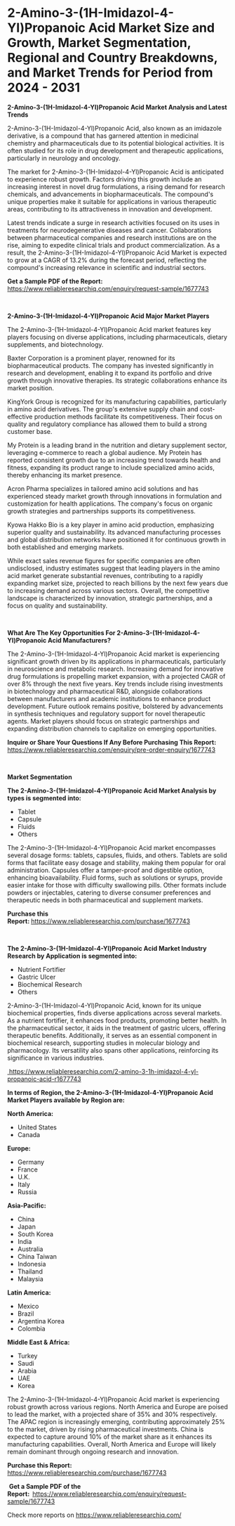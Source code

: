 <p><h1>2-Amino-3-(1H-Imidazol-4-Yl)Propanoic Acid Market Size and Growth, Market Segmentation, Regional and Country Breakdowns, and Market Trends for Period from 2024 -  2031</h1></p><p><strong>2-Amino-3-(1H-Imidazol-4-Yl)Propanoic Acid Market Analysis and Latest Trends</strong></p>
<p><p>2-Amino-3-(1H-Imidazol-4-Yl)Propanoic Acid, also known as an imidazole derivative, is a compound that has garnered attention in medicinal chemistry and pharmaceuticals due to its potential biological activities. It is often studied for its role in drug development and therapeutic applications, particularly in neurology and oncology.</p><p>The market for 2-Amino-3-(1H-Imidazol-4-Yl)Propanoic Acid is anticipated to experience robust growth. Factors driving this growth include an increasing interest in novel drug formulations, a rising demand for research chemicals, and advancements in biopharmaceuticals. The compound's unique properties make it suitable for applications in various therapeutic areas, contributing to its attractiveness in innovation and development.</p><p>Latest trends indicate a surge in research activities focused on its uses in treatments for neurodegenerative diseases and cancer. Collaborations between pharmaceutical companies and research institutions are on the rise, aiming to expedite clinical trials and product commercialization. As a result, the 2-Amino-3-(1H-Imidazol-4-Yl)Propanoic Acid Market is expected to grow at a CAGR of 13.2% during the forecast period, reflecting the compound's increasing relevance in scientific and industrial sectors.</p></p>
<p><strong>Get a Sample PDF of the Report:&nbsp;</strong> <a href="https://www.reliableresearchiq.com/enquiry/request-sample/1677743?utm_campaign=1876&utm_medium=2&utm_source=Github&utm_content=ia&utm_term=28122024&utm_id=2-amino-3-1h-imidazol-4-ylpropanoic-acid">https://www.reliableresearchiq.com/enquiry/request-sample/1677743</a></p>
<p>&nbsp;</p>
<p><strong>2-Amino-3-(1H-Imidazol-4-Yl)Propanoic Acid Major Market Players</strong></p>
<p><p>The 2-Amino-3-(1H-Imidazol-4-Yl)Propanoic Acid market features key players focusing on diverse applications, including pharmaceuticals, dietary supplements, and biotechnology. </p><p>Baxter Corporation is a prominent player, renowned for its biopharmaceutical products. The company has invested significantly in research and development, enabling it to expand its portfolio and drive growth through innovative therapies. Its strategic collaborations enhance its market position.</p><p>KingYork Group is recognized for its manufacturing capabilities, particularly in amino acid derivatives. The group's extensive supply chain and cost-effective production methods facilitate its competitiveness. Their focus on quality and regulatory compliance has allowed them to build a strong customer base.</p><p>My Protein is a leading brand in the nutrition and dietary supplement sector, leveraging e-commerce to reach a global audience. My Protein has reported consistent growth due to an increasing trend towards health and fitness, expanding its product range to include specialized amino acids, thereby enhancing its market presence.</p><p>Acron Pharma specializes in tailored amino acid solutions and has experienced steady market growth through innovations in formulation and customization for health applications. The company's focus on organic growth strategies and partnerships supports its competitiveness.</p><p>Kyowa Hakko Bio is a key player in amino acid production, emphasizing superior quality and sustainability. Its advanced manufacturing processes and global distribution networks have positioned it for continuous growth in both established and emerging markets.</p><p>While exact sales revenue figures for specific companies are often undisclosed, industry estimates suggest that leading players in the amino acid market generate substantial revenues, contributing to a rapidly expanding market size, projected to reach billions by the next few years due to increasing demand across various sectors. Overall, the competitive landscape is characterized by innovation, strategic partnerships, and a focus on quality and sustainability.</p></p>
<p>&nbsp;</p>
<p><strong>What Are The Key Opportunities For 2-Amino-3-(1H-Imidazol-4-Yl)Propanoic Acid Manufacturers?</strong></p>
<p><p>The 2-Amino-3-(1H-Imidazol-4-Yl)Propanoic Acid market is experiencing significant growth driven by its applications in pharmaceuticals, particularly in neuroscience and metabolic research. Increasing demand for innovative drug formulations is propelling market expansion, with a projected CAGR of over 8% through the next five years. Key trends include rising investments in biotechnology and pharmaceutical R&D, alongside collaborations between manufacturers and academic institutions to enhance product development. Future outlook remains positive, bolstered by advancements in synthesis techniques and regulatory support for novel therapeutic agents. Market players should focus on strategic partnerships and expanding distribution channels to capitalize on emerging opportunities.</p></p>
<p><strong>Inquire or Share Your Questions If Any Before Purchasing This Report:</strong> <a href="https://www.reliableresearchiq.com/enquiry/pre-order-enquiry/1677743?utm_campaign=1876&utm_medium=2&utm_source=Github&utm_content=ia&utm_term=28122024&utm_id=2-amino-3-1h-imidazol-4-ylpropanoic-acid">https://www.reliableresearchiq.com/enquiry/pre-order-enquiry/1677743</a></p>
<p>&nbsp;</p>
<p><strong>Market Segmentation</strong></p>
<p><strong>The 2-Amino-3-(1H-Imidazol-4-Yl)Propanoic Acid Market Analysis by types is segmented into:</strong></p>
<p><ul><li>Tablet</li><li>Capsule</li><li>Fluids</li><li>Others</li></ul></p>
<p><p>The 2-Amino-3-(1H-Imidazol-4-Yl)Propanoic Acid market encompasses several dosage forms: tablets, capsules, fluids, and others. Tablets are solid forms that facilitate easy dosage and stability, making them popular for oral administration. Capsules offer a tamper-proof and digestible option, enhancing bioavailability. Fluid forms, such as solutions or syrups, provide easier intake for those with difficulty swallowing pills. Other formats include powders or injectables, catering to diverse consumer preferences and therapeutic needs in both pharmaceutical and supplement markets.</p></p>
<p><strong>Purchase this Report:&nbsp;</strong><a href="https://www.reliableresearchiq.com/purchase/1677743?utm_campaign=1876&utm_medium=2&utm_source=Github&utm_content=ia&utm_term=28122024&utm_id=2-amino-3-1h-imidazol-4-ylpropanoic-acid">https://www.reliableresearchiq.com/purchase/1677743</a></p>
<p>&nbsp;</p>
<p><strong>The 2-Amino-3-(1H-Imidazol-4-Yl)Propanoic Acid Market Industry Research by Application is segmented into:</strong></p>
<p><ul><li>Nutrient Fortifier</li><li>Gastric Ulcer</li><li>Biochemical Research</li><li>Others</li></ul></p>
<p><p>2-Amino-3-(1H-Imidazol-4-Yl)Propanoic Acid, known for its unique biochemical properties, finds diverse applications across several markets. As a nutrient fortifier, it enhances food products, promoting better health. In the pharmaceutical sector, it aids in the treatment of gastric ulcers, offering therapeutic benefits. Additionally, it serves as an essential component in biochemical research, supporting studies in molecular biology and pharmacology. Its versatility also spans other applications, reinforcing its significance in various industries.</p></p>
<p><a href="https://www.reliableresearchiq.com/2-amino-3-1h-imidazol-4-yl-propanoic-acid-r1677743?utm_campaign=1876&utm_medium=2&utm_source=Github&utm_content=ia&utm_term=28122024&utm_id=2-amino-3-1h-imidazol-4-ylpropanoic-acid">&nbsp;https://www.reliableresearchiq.com/2-amino-3-1h-imidazol-4-yl-propanoic-acid-r1677743</a></p>
<p><strong>In terms of Region, the 2-Amino-3-(1H-Imidazol-4-Yl)Propanoic Acid Market Players available by Region are:</strong></p>
<p>
    <p> <strong> North America: </strong>
        <ul>
            <li>United States</li>
            <li>Canada</li>
        </ul>
        </p> 
    <p> <strong> Europe: </strong>
        <ul>
            <li>Germany</li>
            <li>France</li>
            <li>U.K.</li>
            <li>Italy</li>
            <li>Russia</li>
        </ul>
        </p> 
    <p> <strong> Asia-Pacific: </strong>
        <ul>
            <li>China</li>
            <li>Japan</li>
            <li>South Korea</li>
            <li>India</li>
            <li>Australia</li>
            <li>China Taiwan</li>
            <li>Indonesia</li>
            <li>Thailand</li>
            <li>Malaysia</li>
        </ul>
        </p> 
    <p> <strong> Latin America: </strong>
        <ul>
            <li>Mexico</li>
            <li>Brazil</li>
            <li>Argentina Korea</li>
            <li>Colombia</li>
        </ul>
        </p> 
    <p> <strong> Middle East & Africa: </strong>
        <ul>
            <li>Turkey</li>
            <li>Saudi</li>
            <li>Arabia</li>
            <li>UAE</li>
            <li>Korea</li>
        </ul>
    </p>
    </p>
<p><p>The 2-Amino-3-(1H-Imidazol-4-Yl)Propanoic Acid market is experiencing robust growth across various regions. North America and Europe are poised to lead the market, with a projected share of 35% and 30% respectively. The APAC region is increasingly emerging, contributing approximately 25% to the market, driven by rising pharmaceutical investments. China is expected to capture around 10% of the market share as it enhances its manufacturing capabilities. Overall, North America and Europe will likely remain dominant through ongoing research and innovation.</p></p>
<p><strong>Purchase this Report: </strong><a href="https://www.reliableresearchiq.com/purchase/1677743?utm_campaign=1876&utm_medium=2&utm_source=Github&utm_content=ia&utm_term=28122024&utm_id=2-amino-3-1h-imidazol-4-ylpropanoic-acid">https://www.reliableresearchiq.com/purchase/1677743</a></p>
<p>&nbsp;<strong>Get a Sample PDF of the Report:&nbsp;&nbsp;</strong><a href="https://www.reliableresearchiq.com/enquiry/request-sample/1677743?utm_campaign=1876&utm_medium=2&utm_source=Github&utm_content=ia&utm_term=28122024&utm_id=2-amino-3-1h-imidazol-4-ylpropanoic-acid">https://www.reliableresearchiq.com/enquiry/request-sample/1677743</a></p>
<p><strong></strong></p>
<p>Check more reports on <a href="https://www.reliableresearchiq.com/?utm_campaign=1876&utm_medium=2&utm_source=Github&utm_content=ia&utm_term=28122024&utm_id=2-amino-3-1h-imidazol-4-ylpropanoic-acid">https://www.reliableresearchiq.com/</a></p>